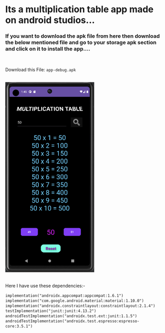 
# Its a multiplication table app made on android studios...    

### If you want to download the apk file from here then download the below mentioned file and go to your storage apk section and click on it to install the app....
<br>

Download this File: `app-debug.apk`

<br>

<div>
    <img src="Screenshot (475).png" width="280px" >
</div>

<br>

Here I have use these dependencies:-<br>

    implementation("androidx.appcompat:appcompat:1.6.1")
    implementation("com.google.android.material:material:1.10.0")
    implementation("androidx.constraintlayout:constraintlayout:2.1.4")
    testImplementation("junit:junit:4.13.2")
    androidTestImplementation("androidx.test.ext:junit:1.1.5")
    androidTestImplementation("androidx.test.espresso:espresso-core:3.5.1")
  
